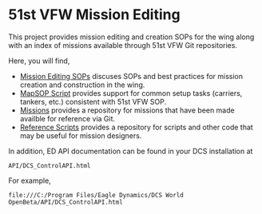 # 51st VFW Mission Editing

This project provides mission editing and creation SOPs for the wing along with an index of
missions available through 51st VFW Git repositories.

Here, you will find,

- [Mission Editing SOPs](./documentation/missionsEditingSOPs.md) discuses SOPs and best
  practices for mission creation and construction in the wing.
- [MapSOP Script](./documentation/51stMapSOP/readme.md) provides support for common setup
  tasks (carriers, tankers, etc.) consistent with 51st VFW SOP.
- [Missions](https://github.com/51st-Vfw/missions) provides a repository for missions that have been
  made availble for reference via Git.
- [Reference Scripts](./documentation/referenceScripts.md) provides a repository for scripts
  and other code that may be useful for mission designers.

In addition, ED API documentation can be found in your DCS installation at

```
API/DCS_ControlAPI.html
```

For example,

```
file:///C:/Program Files/Eagle Dynamics/DCS World OpenBeta/API/DCS_ControlAPI.html
```
